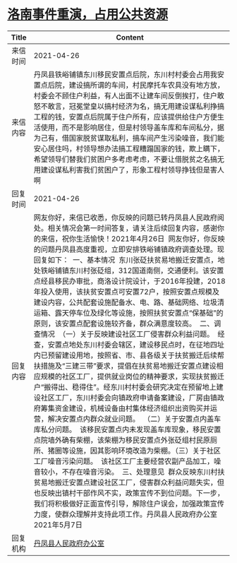 # <a href="http://www.shangluo.gov.cn/zmhd/ldxxxx.jsp?urltype=leadermail.LeaderMailContentUrl&wbtreeid=1112&leadermailid=7191">洛南事件重演，占用公共资源</a>
| Title |                                                                                                                                                                                                                                                                                                                                                                                                                    Content                                                                                                                                                                                                                                                                                                                                                                                                                    |
|:-----:|-----------------------------------------------------------------------------------------------------------------------------------------------------------------------------------------------------------------------------------------------------------------------------------------------------------------------------------------------------------------------------------------------------------------------------------------------------------------------------------------------------------------------------------------------------------------------------------------------------------------------------------------------------------------------------------------------------------------------------------------------------------------------------------------------------------------------------------------------|
| 来信时间  | 2021-04-26                                                                                                                                                                                                                                                                                                                                                                                                                                                                                                                                                                                                                                                                                                                                                                                                                                    |
| 来信内容  | 丹凤县铁峪铺镇东川移民安置点后院，东川村村委会占用我安置点后院，建设搞所谓的车间，村民摩托车农具没有地方放，村委会不顾住户利益，有人出面不让建车间反倒挨打，住户敢怒不敢言，冠冕堂皇以搞村经济为名，搞无用建设谋私利挣搞工程的钱，安置点后院属于住户所有，应该提供给住户方便生活使用，而不是影响居住，但是村领导盖车库和车间私分，据为己有，借国家脱贫谋取私利，搞车间产生污染噪音，我们能安心居住吗，村领导想办法搞工程糟蹋国家的钱，欺上瞒下，希望领导们替我们贫困户多考虑考虑，不要让借脱贫之名搞无用建设谋私利害我们贫困户了，形象工程村领导挣钱但是害人啊                                                                                                                                                                                                                                                                                                                                                                                                                                                                                                                                                               |
| 回复时间  | 2021-04-26                                                                                                                                                                                                                                                                                                                                                                                                                                                                                                                                                                                                                                                                                                                                                                                                                                    |
| 回复内容  | 网友你好，来信已收悉，你反映的问题已转丹凤县人民政府阅处。相关情况会第一时间答复，请关注后续回复内容，感谢你的来信，祝你生活愉快！2021年4月26日  网友你好，你反映的问题丹凤县高度重视，立即安排铁峪铺镇政府调查处理。现回复如下：  一、基本情况  东川张砭扶贫易地搬迁安置点，地处铁峪铺镇东川村张砭组，312国道南侧，交通便利。该安置点经县移民办审批，商洛设计院设计，于2016年投建，2018年投入使用，该扶贫安置点可安置72户，按照安置点规模及建设内容，公共配套设施配备水、电、路、基础网络、垃圾清运箱、露天停车位及绿化等设施，按照扶贫安置点“保基础”的原则，该安置点配套设施较齐备，群众满意度较高。  二、调查情况  （一）关于反映建设社区工厂侵害群众利益问题。  经查，安置点地处东川村委会辖区，建设移民点时，在征地四址内已预留建设用地，按照省、市、县各级关于扶贫搬迁后续帮扶措施及“三建三带”要求，提倡在扶贫易地搬迁安置点建设相应规模的社区工厂，提供就业岗位的精神要求，实现扶贫搬迁户“搬得出、稳得住”。经东川村村委会研究决定在预留地上建设社区工厂，东川村委会向镇政府申请备案建设，厂房由镇政府筹集资金建设，机械设备由村集体经济组织出资购买并运营，解决安置点内群众就业问题。  （二）关于安置点内盖车库私分问题。  该移民安置点内未发现盖车库现象，移民安置点院墙外确有柴棚，该柴棚为移民安置点外张砭组村民原厕所、猪圈等设施，因其影响环境改造为柴棚。（三）关于社区工厂噪音污染问题。  该社区工厂主要经营农副产品加工，噪音较小，不存在噪音污染。  三、处理意见  群众反映东川村扶贫易地搬迁安置点建设社区工厂，侵害群众利益问题失实，但也反映出镇村干部作风不实，政策宣传不到位问题。下一步，我们将积极做好正面宣传引导，解除住户误会，加强政策宣传力度，使群众理解并支持此项工作。丹凤县人民政府办公室2021年5月7日 |
| 回复机构  | <a href="../../categories/agencies/丹凤县人民政府办公室.md">丹凤县人民政府办公室</a>                                                                                                                                                                                                                                                                                                                                                                                                                                                                                                                                                                                                                                                                                                                                                                              |